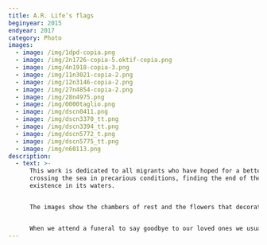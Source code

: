 ```yaml
---
title: A.R. Life’s flags
beginyear: 2015
endyear: 2017
category: Photo
images:
  - image: /img/1dpd-copia.png
  - image: /img/2n1726-copia-5.oktif-copia.png
  - image: /img/4n1918-copia-3.png
  - image: /img/11n3021-copia-2.png
  - image: /img/12n3146-copia-2.png
  - image: /img/27n4854-copia-2.png
  - image: /img/28n4975.png
  - image: /img/0000taglio.png
  - image: /img/dscn0411.png
  - image: /img/dscn3370_tt.png
  - image: /img/dscn3394_tt.png
  - image: /img/dscn5772_t.png
  - image: /img/dscn5775_tt.png
  - image: /img/n60113.png
description:
  - text: >-
      This work is dedicated to all migrants who have hoped for a better life by
      crossing the sea in precarious conditions, finding the end of their
      existence in its waters.


      The images show the chambers of rest and the flowers that decorated the coffins.


      When we attend a funeral to say goodbye to our loved ones we usually hold a flower in our hands as a reminder, a symbol of life.
---
```

